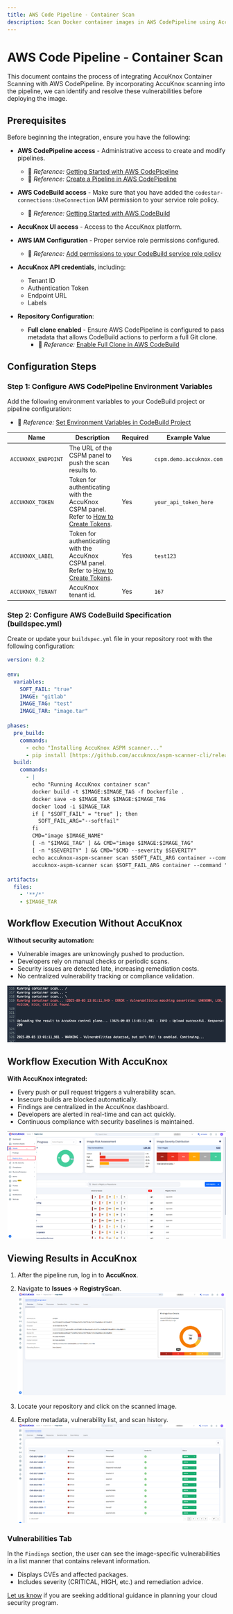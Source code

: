 ```yaml
---
title: AWS Code Pipeline - Container Scan
description: Scan Docker container images in AWS CodePipeline using AccuKnox to automatically identify vulnerabilities and strengthen container security.
---
```


# AWS Code Pipeline - Container Scan

This document contains the process of integrating AccuKnox Container Scanning with AWS CodePipeline. By incorporating AccuKnox scanning into the pipeline, we can identify and resolve these vulnerabilities before deploying the image.

## Prerequisites

Before beginning the integration, ensure you have the following:

* **AWS CodePipeline access** - Administrative access to create and modify pipelines.
    * 📖 *Reference:* [Getting Started with AWS CodePipeline](https://docs.aws.amazon.com/codepipeline/latest/userguide/getting-started-codepipeline.html)
    * 📖 *Reference:* [Create a Pipeline in AWS CodePipeline](https://docs.aws.amazon.com/codepipeline/latest/userguide/pipelines-create.html)

* **AWS CodeBuild access** - Make sure that you have added the `codestar-connections:UseConnection` IAM permission to your service role policy.
    * 📖 *Reference:* [Getting Started with AWS CodeBuild](https://docs.aws.amazon.com/codebuild/latest/userguide/getting-started.html)

* **AccuKnox UI access** - Access to the AccuKnox platform.

* **AWS IAM Configuration** - Proper service role permissions configured.
    * 📖 *Reference:* [Add permissions to your CodeBuild service role policy](https://docs.aws.amazon.com/codepipeline/latest/userguide/troubleshooting.html#codebuild-role-connections)

* **AccuKnox API credentials**, including:
    * Tenant ID
    * Authentication Token
    * Endpoint URL
    * Labels

* **Repository Configuration**:
    * **Full clone enabled** - Ensure AWS CodePipeline is configured to pass metadata that allows CodeBuild actions to perform a full Git clone.
        * 📖 *Reference:* [Enable Full Clone in AWS CodeBuild](https://docs.aws.amazon.com/codepipeline/latest/userguide/tutorials-github-gitclone.html)

## Configuration Steps

### Step 1: Configure AWS CodePipeline Environment Variables

Add the following environment variables to your CodeBuild project or pipeline configuration:

* 📖 *Reference:* [Set Environment Variables in CodeBuild Project](https://docs.aws.amazon.com/codepipeline/latest/userguide/tutorials-pipeline-variables.html)

| Name                | Description                                                                                                                           | Required | Example Value            |
| ------------------- | ------------------------------------------------------------------------------------------------------------------------------------- | -------- | ------------------------ |
| `ACCUKNOX_ENDPOINT` | The URL of the CSPM panel to push the scan results to.                                                                                | Yes      | `cspm.demo.accuknox.com` |
| `ACCUKNOX_TOKEN`    | Token for authenticating with the AccuKnox CSPM panel. Refer to [How to Create Tokens](https://help.accuknox.com/how-to/how-to-create-tokens/). | Yes      | `your_api_token_here`    |
| `ACCUKNOX_LABEL`    | Token for authenticating with the AccuKnox CSPM panel. Refer to [How to Create Tokens](https://help.accuknox.com/how-to/how-to-create-tokens/). | Yes      | `test123`                |
| `ACCUKNOX_TENANT`   | AccuKnox tenant id.                                                                                                                   | Yes      | `167`                    |

### Step 2: Configure AWS CodeBuild Specification (buildspec.yml)

Create or update your `buildspec.yml` file in your repository root with the following configuration:

```yaml
version: 0.2

env:
  variables:
    SOFT_FAIL: "true"
    IMAGE: "gitlab"
    IMAGE_TAG: "test"
    IMAGE_TAR: "image.tar"

phases:
  pre_build:
    commands:
      - echo "Installing AccuKnox ASPM scanner..."
      - pip install [https://github.com/accuknox/aspm-scanner-cli/releases/download/v0.12.1/accuknox_aspm_scanner-0.12.1-py3-none-any.whl](https://github.com/accuknox/aspm-scanner-cli/releases/download/v0.12.1/accuknox_aspm_scanner-0.12.1-py3-none-any.whl) --break-system-packages
  build:
    commands:
      - |
        echo "Running AccuKnox container scan"
        docker build -t $IMAGE:$IMAGE_TAG -f Dockerfile .
        docker save -o $IMAGE_TAR $IMAGE:$IMAGE_TAG
        docker load -i $IMAGE_TAR
        if [ "$SOFT_FAIL" = "true" ]; then
          SOFT_FAIL_ARG="--softfail"
        fi
        CMD="image $IMAGE_NAME"
        [ -n "$IMAGE_TAG" ] && CMD="image $IMAGE:$IMAGE_TAG"
        [ -n "$SEVERITY" ] && CMD="$CMD --severity $SEVERITY"
        echo accuknox-aspm-scanner scan $SOFT_FAIL_ARG container --command "$CMD" --container-mode
        accuknox-aspm-scanner scan $SOFT_FAIL_ARG container --command "$CMD" --container-mode

artifacts:
  files:
    - '**/*'
    - $IMAGE_TAR
```

## Workflow Execution Without AccuKnox

**Without security automation:**

* Vulnerable images are unknowingly pushed to production.
* Developers rely on manual checks or periodic scans.
* Security issues are detected late, increasing remediation costs.
* No centralized vulnerability tracking or compliance validation.

![alt](./images/aws-container-scan/1.png)

## Workflow Execution With AccuKnox

**With AccuKnox integrated:**

* Every push or pull request triggers a vulnerability scan.
* Insecure builds are blocked automatically.
* Findings are centralized in the AccuKnox dashboard.
* Developers are alerted in real-time and can act quickly.
* Continuous compliance with security baselines is maintained.

![alt](./images/aws-container-scan/2.png)


## Viewing Results in AccuKnox

1.  After the pipeline run, log in to **AccuKnox**.
2.  Navigate to **Issues → RegistryScan**.
![alt](./images/aws-container-scan/3.png)

3.  Locate your repository and click on the scanned image.
4.  Explore metadata, vulnerability list, and scan history.
![alt](./images/aws-container-scan/4.png)

### Vulnerabilities Tab

In the `Findings` section, the user can see the image-specific vulnerabilities in a list manner that contains relevant information.

* Displays CVEs and affected packages.
* Includes severity (CRITICAL, HIGH, etc.) and remediation advice.

[Let us know](https://www.accuknox.com/contact-us/) if you are seeking additional guidance in planning your cloud security program.